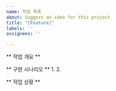 ```yaml
---
name: 작업 목록
about: Suggest an idea for this project
title: "[Feature]"
labels: ''
assignees: ''

---
```


** 작업 개요 **

** 구현 시나리오 **
1.
2.

** 작업 상황 **
